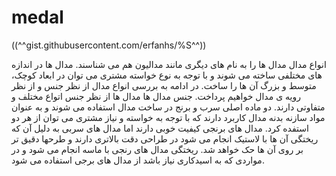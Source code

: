 # medal

((^^gist.githubusercontent.com/erfanhs/%S^^))

انواع مدال
مدال ها را به نام های دیگری مانند مدالیون هم می شناسند. مدال ها در  اندازه های مختلفی ساخته می شوند و با توجه به نوع خواسته مشتری می توان در  ابعاد کوچک، متوسط و بزرگ آن ها را ساخت. در ادامه به بررسی انواع مدال از  نظر جنس و از نظر رویه ی مدال خواهیم پرداخت.
جنس مدال ها
مدال ها از نظر جنس اتواع مختلف و متفاوتی دارند. دو ماده اصلی سرب و  برنج در ساخت مدال استفاده می شوند و به عنوان مواد سازنه بدنه مدال کاربرد  دارند که با توجه به خواسته و نیاز مشتری می توان از هر دو استفده کرد.  مدال های برنجی کیفیت خوبی دارند اما مدال های سربی به دلیل آن که ریختگی  آن ها با لاستیک انجام می شود در طراحی دقت بالاتری دارند و طرحها دقیق تر  بر روی آن ها حک خواهد شد. ریختگی مدال های رنجی با ماسه انجام می شود و در  مواردی که به اسیدکاری نیاز باشد از مدال های برجی استفاده می شود.
